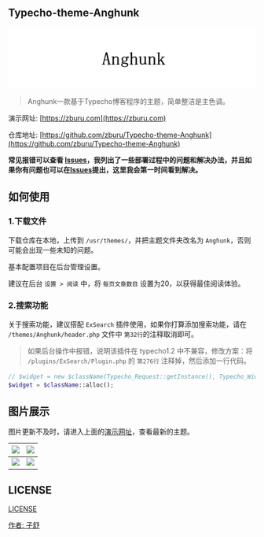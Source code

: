 ## Typecho-theme-Anghunk

![](./css/theme-logo.png)

>Anghunk一款基于Typecho博客程序的主题，简单整洁是主色调。

演示网址: [https://zburu.com](https://zburu.com)

仓库地址: [https://github.com/zburu/Typecho-theme-Anghunk](https://github.com/zburu/Typecho-theme-Anghunk)

**常见报错可以查看 [Issues](https://github.com/zburu/Typecho-theme-Anghunk/issues)，我列出了一些部署过程中的问题和解决办法，并且如果你有问题也可以在[Issues](https://github.com/zburu/Typecho-theme-Anghunk/issues)提出，这里我会第一时间看到解决。**


## 如何使用

### 1.下载文件

下载仓库在本地，上传到 `/usr/themes/`，并把主题文件夹改名为 `Anghunk`，否则可能会出现一些未知的问题。

基本配置项目在后台管理设置。

建议在后台 `设置 > 阅读` 中，将 `每页文章数目` 设置为20，以获得最佳阅读体验。

### 2.搜索功能

关于搜索功能，建议搭配 `ExSearch` 插件使用，如果你打算添加搜索功能，请在 `/themes/Anghunk/header.php` 文件中 `第32行`的注释取消即可。

>如果后台操作中报错，说明该插件在 typecho1.2 中不兼容，修改方案：将 `/plugins/ExSearch/Plugin.php` 的 `第276行` 注释掉，然后添加一行代码。

```php
// $widget = new $className(Typecho_Request::getInstance(), Typecho_Widget_Helper_Empty::getInstance());
$widget = $className::alloc();
```

## 图片展示

图片更新不及时，请进入上面的[演示网址](https://zburu.com)，查看最新的主题。

|![](https://zburu.coding.net/p/img/d/pic-cdn/git/raw/main/2022/05/09/aa2207866648bd86280eb957a6759727.png)|![](https://zburu.coding.net/p/img/d/pic-cdn/git/raw/main/2022/05/09/3e72febdf75d5f6618296823e7ecccb0.png)|
|---|---|
|![](https://zburu.coding.net/p/img/d/pic-cdn/git/raw/main/2022/05/09/4a7c17ee31fa19ab008471aeaf8366f2.png)|![](https://zburu.coding.net/p/img/d/pic-cdn/git/raw/main/2022/05/09/a789d3f50ce39d8aa3f6933f3720c7f8.png)|

## LICENSE

[LICENSE](./LICENSE)

[作者: 子舒](https://zburu.com)
